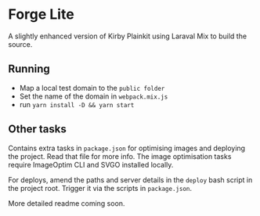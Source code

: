 # Forge Lite

A slightly enhanced version of Kirby Plainkit using Laraval Mix to build the source.

## Running

* Map a local test domain to the `public folder`
* Set the name of the domain in `webpack.mix.js`
* run `yarn install -D && yarn start`

## Other tasks

Contains extra tasks in `package.json` for optimising images and deploying the project. Read that file for more info. The image optimisation tasks require ImageOptim CLI and SVGO installed locally.

For deploys, amend the paths and server details in the `deploy` bash script in the project root. Trigger it via the scripts in `package.json`.

More detailed readme coming soon.
